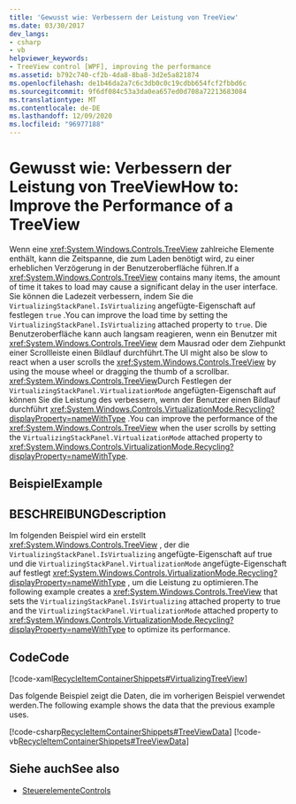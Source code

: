 ```yaml
---
title: 'Gewusst wie: Verbessern der Leistung von TreeView'
ms.date: 03/30/2017
dev_langs:
- csharp
- vb
helpviewer_keywords:
- TreeView control [WPF], improving the performance
ms.assetid: b792c740-cf2b-4da8-8ba8-3d2e5a821874
ms.openlocfilehash: de1b46da2a7c6c3db0c0c19cdbb654fcf2fbbd6c
ms.sourcegitcommit: 9f6df084c53a3da0ea657ed0d708a72213683084
ms.translationtype: MT
ms.contentlocale: de-DE
ms.lasthandoff: 12/09/2020
ms.locfileid: "96977188"
---
```

# <a name="how-to-improve-the-performance-of-a-treeview"></a><span data-ttu-id="c5d08-102">Gewusst wie: Verbessern der Leistung von TreeView</span><span class="sxs-lookup"><span data-stu-id="c5d08-102">How to: Improve the Performance of a TreeView</span></span>
<span data-ttu-id="c5d08-103">Wenn eine <xref:System.Windows.Controls.TreeView> zahlreiche Elemente enthält, kann die Zeitspanne, die zum Laden benötigt wird, zu einer erheblichen Verzögerung in der Benutzeroberfläche führen.</span><span class="sxs-lookup"><span data-stu-id="c5d08-103">If a <xref:System.Windows.Controls.TreeView> contains many items, the amount of time it takes to load may cause a significant delay in the user interface.</span></span> <span data-ttu-id="c5d08-104">Sie können die Ladezeit verbessern, indem Sie die `VirtualizingStackPanel.IsVirtualizing` angefügte-Eigenschaft auf festlegen `true` .</span><span class="sxs-lookup"><span data-stu-id="c5d08-104">You can improve the load time by setting the `VirtualizingStackPanel.IsVirtualizing` attached property to `true`.</span></span>  <span data-ttu-id="c5d08-105">Die Benutzeroberfläche kann auch langsam reagieren, wenn ein Benutzer mit <xref:System.Windows.Controls.TreeView> dem Mausrad oder dem Ziehpunkt einer Scrollleiste einen Bildlauf durchführt.</span><span class="sxs-lookup"><span data-stu-id="c5d08-105">The UI might also be slow to react when a user scrolls the <xref:System.Windows.Controls.TreeView> by using the mouse wheel or dragging the thumb of a scrollbar.</span></span> <span data-ttu-id="c5d08-106"><xref:System.Windows.Controls.TreeView>Durch Festlegen der `VirtualizingStackPanel.VirtualizationMode` angefügten-Eigenschaft auf können Sie die Leistung des verbessern, wenn der Benutzer einen Bildlauf durchführt <xref:System.Windows.Controls.VirtualizationMode.Recycling?displayProperty=nameWithType> .</span><span class="sxs-lookup"><span data-stu-id="c5d08-106">You can improve the performance of the <xref:System.Windows.Controls.TreeView> when the user scrolls by setting the `VirtualizingStackPanel.VirtualizationMode` attached property to <xref:System.Windows.Controls.VirtualizationMode.Recycling?displayProperty=nameWithType>.</span></span>  
  
## <a name="example"></a><span data-ttu-id="c5d08-107">Beispiel</span><span class="sxs-lookup"><span data-stu-id="c5d08-107">Example</span></span>  
  
## <a name="description"></a><span data-ttu-id="c5d08-108">BESCHREIBUNG</span><span class="sxs-lookup"><span data-stu-id="c5d08-108">Description</span></span>  
<span data-ttu-id="c5d08-109">Im folgenden Beispiel wird ein erstellt <xref:System.Windows.Controls.TreeView> , der die `VirtualizingStackPanel.IsVirtualizing` angefügte-Eigenschaft auf true und die `VirtualizingStackPanel.VirtualizationMode` angefügte-Eigenschaft auf festlegt <xref:System.Windows.Controls.VirtualizationMode.Recycling?displayProperty=nameWithType> , um die Leistung zu optimieren.</span><span class="sxs-lookup"><span data-stu-id="c5d08-109">The following example creates a <xref:System.Windows.Controls.TreeView> that sets the `VirtualizingStackPanel.IsVirtualizing` attached property to true and the `VirtualizingStackPanel.VirtualizationMode` attached property to <xref:System.Windows.Controls.VirtualizationMode.Recycling?displayProperty=nameWithType> to optimize its performance.</span></span>  
  
## <a name="code"></a><span data-ttu-id="c5d08-110">Code</span><span class="sxs-lookup"><span data-stu-id="c5d08-110">Code</span></span>  
 [!code-xaml[RecycleItemContainerShippets#VirtualizingTreeView](~/samples/snippets/csharp/VS_Snippets_Wpf/RecycleItemContainerShippets/CSharp/Window1.xaml#virtualizingtreeview)]  
  
 <span data-ttu-id="c5d08-111">Das folgende Beispiel zeigt die Daten, die im vorherigen Beispiel verwendet werden.</span><span class="sxs-lookup"><span data-stu-id="c5d08-111">The following example shows the data that the previous example uses.</span></span>  
  
 [!code-csharp[RecycleItemContainerShippets#TreeViewData](~/samples/snippets/csharp/VS_Snippets_Wpf/RecycleItemContainerShippets/CSharp/Window1.xaml.cs#treeviewdata)]
 [!code-vb[RecycleItemContainerShippets#TreeViewData](~/samples/snippets/visualbasic/VS_Snippets_Wpf/RecycleItemContainerShippets/visualbasic/window1.xaml.vb#treeviewdata)]  
  
## <a name="see-also"></a><span data-ttu-id="c5d08-112">Siehe auch</span><span class="sxs-lookup"><span data-stu-id="c5d08-112">See also</span></span>

- [<span data-ttu-id="c5d08-113">Steuerelemente</span><span class="sxs-lookup"><span data-stu-id="c5d08-113">Controls</span></span>](../advanced/optimizing-performance-controls.md)
